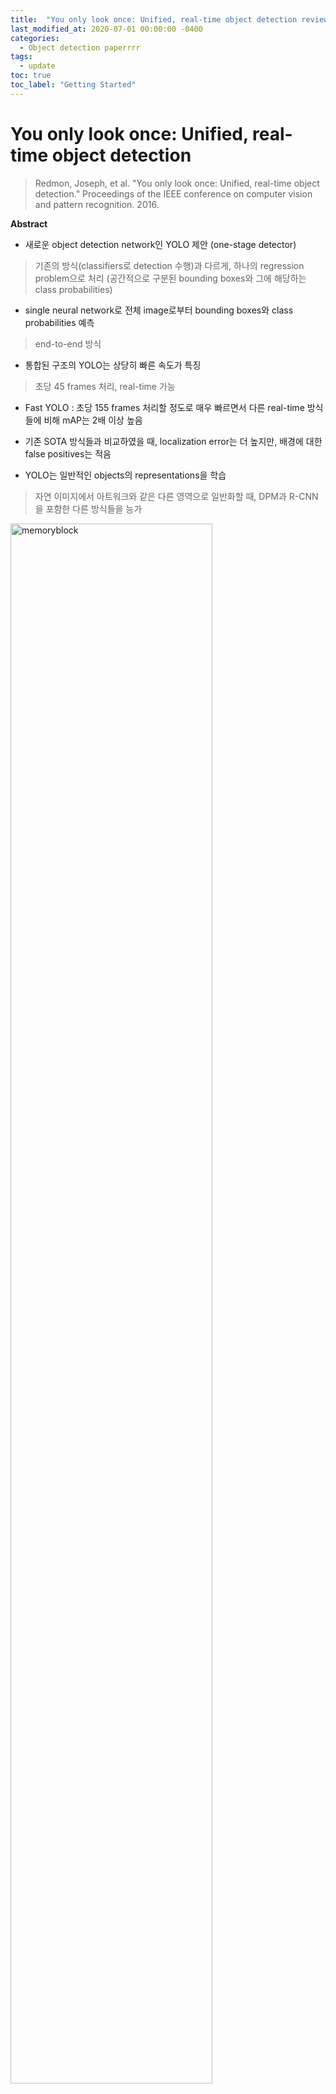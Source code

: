 ```yaml
---
title:  "You only look once: Unified, real-time object detection review"
last_modified_at: 2020-07-01 00:00:00 -0400
categories: 
  - Object detection paperrrr
tags:
  - update
toc: true
toc_label: "Getting Started"
---
```


# You only look once: Unified, real-time object detection
> Redmon, Joseph, et al. "You only look once: Unified, real-time object detection." Proceedings of the IEEE conference on computer vision and pattern recognition. 2016.

**Abstract**

* 새로운 object detection network인 YOLO 제안 (one-stage detector)

> 기존의 방식(classifiers로 detection 수행)과 다르게, 하나의 regression problem으로 처리 (공간적으로 구분된 bounding boxes와 그에 해당하는 class probabilities)

* single neural network로 전체 image로부터 bounding boxes와 class probabilities 예측

> end-to-end 방식

* 통합된 구조의 YOLO는 상당히 빠른 속도가 특징

> 초당 45 frames 처리, real-time 가능

* Fast YOLO : 초당 155 frames 처리할 정도로 매우 빠르면서 다른 real-time 방식들에 비해 mAP는 2배 이상 높음

* 기존 SOTA 방식들과 비교하였을 때, localization error는 더 높지만, 배경에 대한 false positives는 적음

* YOLO는 일반적인 objects의 representations을 학습

> 자연 이미지에서 아트워크와 같은 다른 영역으로 일반화할 때, DPM과 R-CNN을 포함한 다른 방식들을 능가

<img src="/assets/img/Yolo_v1/fig5.PNG" width="80%" height="80%" title="70px" alt="memoryblock">

**Introduction**

* * *

현재 detection systems은 detection을 classifiers로 수행함 (deformable parts models, DPM)

> 하나의 object를 detection하기 위해 하나의 classifier가 필요

> 전체 image에 대하여 sliding window 방식으로 진행됨

* * *

* R-CNN 방식은 region proposal 방식 사용

> 먼저, image에서 bounding boxes 후보를 생성하고(selective search), 그런 boxes에 대하여 하나의 classifier 수행

> classification을 수행하고 나면, bounding boxes를 refinement 시키기 위해 post-processing을 수행하고, 비슷한 detection proposal을 제거

=> R-CNN 한계 : 복잡한 pipelines으로 속도가 느리고, optimization이 힘듦 (two-stage로 각 component가 분리되어 학습을 진행하기 때문)

<img src="/assets/img/Yolo_v1/R-CNN.PNG" width="60%" height="60%" title="70px" alt="memoryblock">

* * *

* YOLO : image pixels에서 bounding box coordinates와 class probabilities를 직접 예측

> image에 어떤 object가 있는지와 그 위치를 예측하기 위해 오직 한번만 보면 됨 (You Only Look Once)

* * *

<img src="/assets/img/Yolo_v1/fig1.PNG" width="60%" height="60%" title="70px" alt="memoryblock">

* YOLO 동작 방식 : single convolutional network를 이용하여 다양한 bounding box와 그에 대한 class probability를 동시에 예측

* YOLO의 장점

1) 복잡하지 않은 pipeline으로 상당히 빠른 속도

2) 예측을 할 때, image에 대해 global하게 판단함

> sliding window 와 region proposal 방식들과 다르게, YOLO는 training과 testing time에 전체 image를 보면서 classes에 대한 contextual 정보를 얻을 수 있음

> YOLO는 Fast-RCNN 방식과 비교했을 때, background errors의 수가 절반도 되지 않음

3) 일반적인 objects의 representations을 학습함

> 새로운 domian이나 예상치 못한 input이 들어왔을 때, 더 잘 다룰 수 있음

* YOLO는 SOTA와 비교하였을 때 정확도는 떨어지지만, 속도가 빠르고 작은 물체를 잘 탐지할 수 있음

* * *

**Unified Detection**

YOLO는 end-to-end training, 높은 AP를 유지하면서 real-time speed가 가능함

input image는 S x S grid로 나눠지고, 각 grid cell은 B개의 bounding box와 그에 대한 confidence scores가 예측됨

> confidence는 object가 없을 경우는 0, 있을 경우는 IoU와 동일하길 바람

> Bounding box : x,y,w,h,confidence / (x,y) : box의 center 좌표 

모든 grid cell은 C(conditional class probabilities)를 예측

> grid cell이 class i에 해당하는 object를 포함하고 있을 확률 Pr(Class_i|Object)

class-specific confidence scores for each box

<img src="/assets/img/Yolo_v1/eq1.PNG" width="50%" height="50%" title="70px" alt="memoryblock">

<img src="/assets/img/Yolo_v1/fig2.PNG" width="50%" height="50%" title="70px" alt="memoryblock">

evaluation을 위해 PASCAL VOC dataset을 사용하였고, S=7 B=2로 setting (C=20) : 7x7x30 tensor

* * *

* Network Design

<img src="/assets/img/Yolo_v1/fig3.PNG" width="90%" height="90%" title="70px" alt="memoryblock">

> 초기 layer : image로부터 features 추출

> fully connected layers : probabilities와 bounding box coordinates 예측

24개의convolutional layers와 2개의 fully connected layers로 구성 (GoogLeNet에서 영감)

> GoogLeNet의 inception module 대신, 3x3 convolutional layers 이전 layer로 단순한 1x1 reduction layers 사용

Fast YOLO 구조 : 9개의 convolutional layers로 구성되어 있으며, layer는 더 적은 filters를 가짐

> YOLO network 사이즈는 다르지만, 동일한 parameters로 이루어짐 (7x7x30 tensor)

* * *

* 2.2 Training

Pretraining을 위해, 20개의 convolutional layers(하나의 average-pooling layer와 하나의 fully connected layer가 따르는) 사용

> ImageNet 2012 validation set으로 pretrain (input:224x224)

Pretrained model에 4개의 convolutional layer와 2개의 fully connected layer를 추가하여 성능을 향상시킴 (randomly initialized weights) [29]

> detection은 fine-grained visual information이 필요하기 때문에 input resolution을 448x448로 늘림

YOLO의 최종 layer는 class probabilities와 bounding box coordinates 예측 

> 최종 layer를 위해 linear activation function 사용 (다른 모든 layer에는 leaky rectified linear activation 사용)

Sum-squared error를 사용하여 optimization

1) lacalization error와 classification error를 동일하게 측정하면서, object를 포함하지 않는 다량의 box들에 의해 학습이 불안정해짐

> bounding box coordinate prediction loss를 키우고, confidence prediction loss를 줄이기 위해 balancing term 적용

2) Sum-squared error는 large boxes와 small boxes의 error를 동일하게 측정

> 부분적으로 해결하기 위해, 너비와 높이 직접 예측하는 대신 bounding box 너비와 높이의 제곱근을 예측 ??

YOLO는 학습 과정에서 grid cell 별로 다양한 bounding boxes를 예측

> object를 예측하기 위해 하나의 predictor를 지정 (가장 높은 IoU 값을 갖는 prediction)

> > 각 predictor는 특정 사이즈, 가로 세로 비율, object의 class를 더 잘 예측하면서 전반적인 recall을 개선시킴

Loss function

<img src="/assets/img/Yolo_v1/eq3.PNG" width="70%" height="70%" title="70px" alt="memoryblock">



















